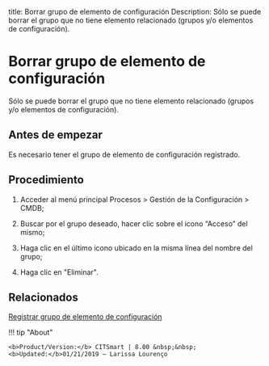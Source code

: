 title:  Borrar grupo de elemento de configuración
Description: Sólo se puede borrar el grupo que no tiene elemento relacionado (grupos y/o elementos de configuración).
# Borrar grupo de elemento de configuración

Sólo se puede borrar el grupo que no tiene elemento relacionado (grupos y/o elementos de configuración).

Antes de empezar
----------------

Es necesario tener el grupo de elemento de configuración registrado.

Procedimiento
-------------

1.  Acceder al menú principal Procesos \> Gestión de la Configuración \> CMDB;

2.  Buscar por el grupo deseado, hacer clic sobre el icono “Acceso” del mismo;

3.  Haga clic en el último icono ubicado en la misma línea del nombre del grupo;

4.  Haga clic en "Eliminar".

Relacionados
----------------

[Registrar grupo de elemento de configuración](/es-es/citsmart-platform-8/processes/configuration/configuration/register-configuration-item-group.html)

!!! tip "About"

    <b>Product/Version:</b> CITSmart | 8.00 &nbsp;&nbsp;
    <b>Updated:</b>01/21/2019 – Larissa Lourenço

